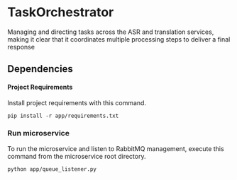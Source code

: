 # TaskOrchestrator
Managing and directing tasks across the ASR and translation services, making it clear that it coordinates multiple processing steps to deliver a final response

## Dependencies

#### Project Requirements
Install project requirements with this command.
```
pip install -r app/requirements.txt
```

### Run microservice
To run the microservice and listen to RabbitMQ management, execute this command from the microservice root directory.
```
python app/queue_listener.py
```
